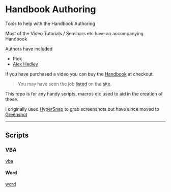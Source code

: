 # Handbook Authoring
Tools to help with the Handbook Authoring

Most of the Video Tutorials / Seminars etc have an accompanying Handbook

Authors have included
- Rick
- [Alex Hedley](https://github.com/alexhedley)

If you have purchased a video you can buy the [Handbook](https://www.599cd.com/handbooks/) at checkout.

> You may have seen the job [listed](https://www.599cd.com/jobs/) on the [site](https://www.599cd.com/).

This repo is for any handy scripts, macros etc used to aid in the creation of these.

I originally used [HyperSnap](https://www.hyperionics.com/) to grab screenshots but have since moved to [Greenshot](https://getgreenshot.org/)

---

## Scripts
 
### VBA

[vba](vba\vba.md)

#### Word

[word](vba\word\word.md)
